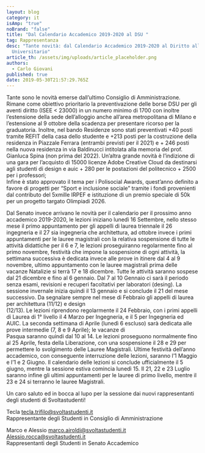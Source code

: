 ```yaml
---
layout: blog
category: it
isAmp: "true"
noBrand: "false"
title: "Dal Calendario Accademico 2019-2020 al DSU "
tag: Rappresentanza
desc: "Tante novità: dal Calendario Accademico 2019-2020 al Diritto allo Studio
  Universitario"
article_th: /assets/img/uploads/article_placeholder.png
authors:
  - Carlo Giovani
published: true
date: 2019-05-30T21:57:29.765Z
---
```

Tante sono le novità emerse dall’ultimo Consiglio di Amministrazione.\
Rimane come obiettivo prioritario la preventivazione delle borse DSU per gli aventi diritto (ISEE < 23000) in un numero minimo di 1700 con inoltre l’estensione della sede dell’alloggio anche all’area metropolitana di Milano e l’estensione al 9 ottobre della scadenza per presentare ricorso per la graduatoria. Inoltre, nel bando Residenze sono stati preventivati +40 posti tramite REFIT della casa dello studente e +213 posti per la costruzione della residenza in Piazzale Ferrara (entrambi previsti per il 2021) e + 246 posti nella nuova residenza in via Baldinucci intitolata alla memoria del prof. Gianluca Spina (non prima del 2022). Un’altra grande novità è l’indizione di una gara per l’acquisto di 15000 licenze Adobe Creative Cloud da destinarsi agli studenti di design e auic + 280 per le postazioni del politecnico + 2500 per i professori;\
Infine è stato approvato il tema per i Polisocial Awards, quest’anno definito a favore di progetti per “Sport e inclusione sociale” tramite i fondi provenienti dal contributo del 5xmille IRPEF e istituzione di un premio speciale di 50k per un progetto targato Olimpiadi 2026.

Dal Senato invece arrivano le novità per il calendario per il prossimo anno accademico 2019-2020, le lezioni iniziano lunedì 16 Settembre, nello stesso mese il primo appuntamento per gli appelli di laurea triennale il 26 ingegneria e il 27 sia ingegneria che architettura, ad ottobre invece i primi appuntamenti per le lauree magistrali con la relativa sospensione di tutte le attività didattiche per il 6 e 7, le lezioni proseguiranno regolarmente fino al primo novembre, festività che impone la sospensione di ogni attività, la settimana successiva è dedicata invece alle prove in itinere dal 4 al 9 novembre, ultimo appuntamento con le lauree magistrali prima delle vacanze Natalizie si terrà 17 e 18 dicembre. Tutte le attività saranno sospese dal 21 dicembre e fino al 6 gennaio. Dal 7 al 10 Gennaio ci sarà il periodo senza esami, revisioni e recuperi facoltativi per laboratori (desing). La sessione invernale inizia quindi il 13 gennaio e si conclude il 21 del mese successivo. Da segnalare sempre nel mese di Febbraio gli appelli di laurea per architettura (11/12) e design\
(12/13). Le lezioni riprendono regolarmente il 24 Febbraio, con i primi appelli di Laurea di 1° livello il 4 Marzo per Ingegneria, e il 5 per Ingegneria ed AUIC. La seconda settimana di Aprile (lunedì 6 escluso) sarà dedicata alle prove intermedie (7, 8 e 9 Aprile); le vacanze di\
Pasqua saranno quindi dal 10 al 14. Le lezioni proseguono normalmente fino al 25 Aprile, festa della Liberazione, con una sospensione il 28 e 29 per permettere lo svolgimento delle Lauree Magistrali. Ultime festività dell’anno accademico, con conseguente interruzione delle lezioni, saranno l’1 Maggio e l’1 e 2 Giugno. Il calendario delle lezioni si conclude ufficialmente il 5 giugno, mentre la sessione estiva comincia lunedì 15. Il 21, 22 e 23 Luglio saranno infine gli ultimi appuntamenti per le lauree di primo livello, mentre il 23 e 24 si terranno le lauree Magistrali.

Un caro saluto ed in bocca al lupo per la sessione dai nuovi rappresentanti degli studenti di Svoltastudenti!

Tecla  [tecla.trifilo@svoltastudenti.it](mailto:tecla.trifilo@svoltastudenti.it)\
Rappresentante degli Studenti in Consiglio di Amministrazione

Marco e Alessio  [marco.airoldi@svoltastudenti.it](mailto:marco.airoldi@svoltastudenti.it)  [Alessio.rocca@svoltastudenti.it](mailto:Alessio.rocca@svoltastudenti.it)\
Rappresentanti degli Studenti in Senato Accademico